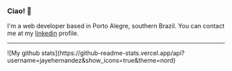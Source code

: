 ### Ciao! 👋
I'm a web developer based in Porto Alegre, southern Brazil.
You can contact me at my [linkedin](https://linkedin.com/in/luiz-brancher) profile. 

<hr>
![My github stats](https://github-readme-stats.vercel.app/api?username=jayehernandez&show_icons=true&theme=nord)

<!--
**criptoluiz/criptoluiz** is a ✨ _special_ ✨ repository because its `README.md` (this file) appears on your GitHub profile.

Here are some ideas to get you started:

- 🔭 I’m currently working on ...
- 🌱 I’m currently learning ...
- 👯 I’m looking to collaborate on ...
- 🤔 I’m looking for help with ...
- 💬 Ask me about ...
- 📫 How to reach me: ...
- 😄 Pronouns: ...
- ⚡ Fun fact: ...
-->
